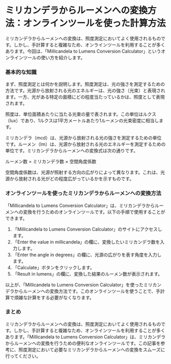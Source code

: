 ミリカンデラからルーメンへの変換方法：オンラインツールを使った計算方法
===================================

ミリカンデラからルーメンへの変換は、照度測定においてよく使用されるものです。しかし、手計算すると複雑なため、オンラインツールを利用することが多くあります。今回は、「Millicandela to Lumens Conversion Calculator」というオンラインツールの使い方を紹介します。

### 基本的な知識

まず、照度測定とは何かを説明します。照度測定は、光の強さを測定するための方法です。光源から放射される光のエネルギーは、光の強さ（光束）と表現されます。一方、光がある特定の面積にどの程度当たっているかは、照度として表現されます。

照度は、単位面積あたりに当たる光束の量で表されます。この単位はルクス（lux）であり、1ルクスは1平方メートルあたり1ルーメンの光束密度に相当します。

ミリカンデラ（mcd）は、光源から放射される光の強さを測定するための単位です。ルーメン（lm）は、光源から放射される光のエネルギーを測定するための単位です。ミリカンデラからルーメンへの変換式は次の通りです。

ルーメン数 = ミリカンデラ数 × 空間角度係数

空間角度係数は、光源が照射する方向の広がりによって異なります。これは、光源から放射される光がどの程度広がっているかを示すものです。

### オンラインツールを使ったミリカンデラからルーメンへの変換方法

「Millicandela to Lumens Conversion Calculator」は、ミリカンデラからルーメンへの変換を行うためのオンラインツールです。以下の手順で使用することができます。

1. 「Millicandela to Lumens Conversion Calculator」のサイトにアクセスします。
2. 「Enter the value in millicandela」の欄に、変換したいミリカンデラ数を入力します。
3. 「Enter the angle in degrees」の欄に、光源の広がりを表す角度を入力します。
4. 「Calculate」ボタンをクリックします。
5. 「Result in lumens」の欄に、変換した結果のルーメン数が表示されます。

以上が、「Millicandela to Lumens Conversion Calculator」を使ったミリカンデラからルーメンへの変換方法です。このオンラインツールを使うことで、手計算で煩雑な計算をする必要がなくなります。

### まとめ

ミリカンデラからルーメンへの変換は、照度測定においてよく使用されるものです。しかし、手計算すると複雑なため、オンラインツールを利用することが多くあります。「Millicandela to Lumens Conversion Calculator」は、ミリカンデラからルーメンへの変換を行うための便利なオンラインツールです。この記事を参考に、照度測定において必要なミリカンデラからルーメンへの変換をスムーズに行ってください。